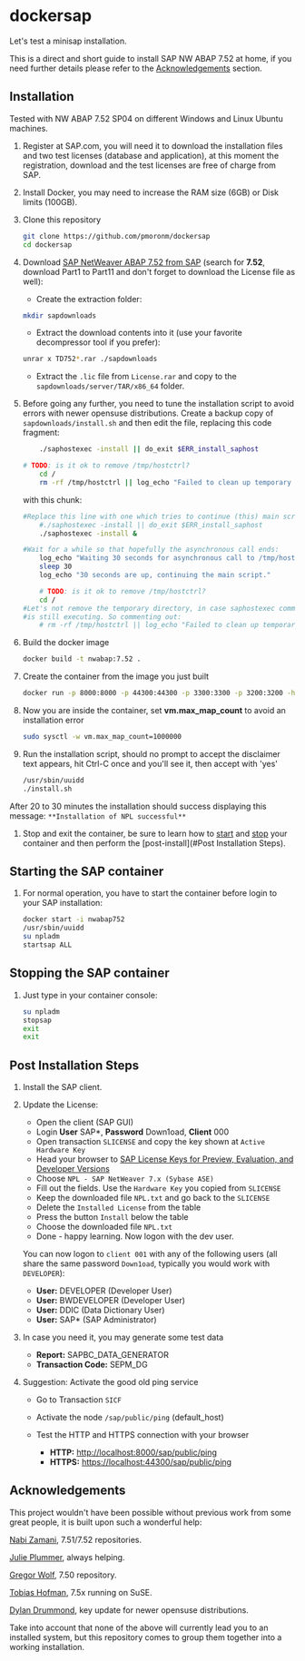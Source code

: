 # dockersap
Let's test a minisap installation.

This is a direct and short guide to install SAP NW ABAP 7.52 at home, if you need further details please refer to the [Acknowledgements](#acknowledgements) section.


## Installation
Tested with NW ABAP 7.52 SP04 on different Windows and Linux Ubuntu machines.

1. Register at SAP.com, you will need it to download the installation files and two test licenses (database and application), at this moment the registration, download and the test licenses are free of charge from SAP.
1. Install Docker, you may need to increase the RAM size (6GB) or Disk limits (100GB).

1. Clone this repository
	```sh
	git clone https://github.com/pmoronm/dockersap
	cd dockersap
	```

1. Download [SAP NetWeaver ABAP 7.52 from SAP](https://developers.sap.com/trials-downloads.html) (search for **7.52**, download Part1 to Part11 and don't forget to download the License file as well):
	- Create the extraction folder:
    
	```sh
	mkdir sapdownloads
	```
	- Extract the download contents into it (use your favorite decompressor tool if you prefer):

	```sh
	unrar x TD752*.rar ./sapdownloads
	```
	- Extract the `.lic` file from `License.rar` and copy to the  `sapdownloads/server/TAR/x86_64` folder.

1. Before going any further, you need to tune the installation script to avoid errors with newer opensuse distributions. Create a backup copy of `sapdownloads/install.sh` and then edit the file, replacing this code fragment:

	```sh
		./saphostexec -install || do_exit $ERR_install_saphost

	# TODO: is it ok to remove /tmp/hostctrl?
		cd /
		rm -rf /tmp/hostctrl || log_echo "Failed to clean up temporary directory"
	```

	with this chunk:

	```sh
	#Replace this line with one which tries to continue (this) main script using ‘&’:
		#./saphostexec -install || do_exit $ERR_install_saphost
		./saphostexec -install &

	#Wait for a while so that hopefully the asynchronous call ends:
		log_echo "Waiting 30 seconds for asynchronous call to /tmp/hostctrl/saphostexec -install to complete..."
		sleep 30
		log_echo "30 seconds are up, continuing the main script."

		# TODO: is it ok to remove /tmp/hostctrl?
		cd /
	#Let's not remove the temporary directory, in case saphostexec command
	#is still executing. So commenting out:
		# rm -rf /tmp/hostctrl || log_echo "Failed to clean up temporary directory"
	```

1. Build the docker image

	```sh
	docker build -t nwabap:7.52 .
	```

1. Create the container from the image you just built

	```sh
	docker run -p 8000:8000 -p 44300:44300 -p 3300:3300 -p 3200:3200 -h vhcalnplci --name nwabap752 -it nwabap:7.52 /bin/bash
	```

1. Now you are inside the container, set **vm.max_map_count** to avoid an installation error

    ```sh
    sudo sysctl -w vm.max_map_count=1000000
    ```

1. Run the installation script, should no prompt to accept the disclaimer text appears, hit Ctrl-C once and you'll see it, then accept with 'yes'
	```sh
	/usr/sbin/uuidd
	./install.sh
	```

After 20 to 30 minutes the installation should success displaying this message:
	`**Installation of NPL successful**`

1. Stop and exit the container, be sure to learn how to [start](#starting-the-sap-container) and [stop](#stopping-the-sap-container) your container and then perform the [post-install](#Post Installation Steps).


## Starting the SAP container
1. For normal operation, you have to start the container before login to your SAP installation: 
    ```sh
    docker start -i nwabap752
    /usr/sbin/uuidd
    su npladm
    startsap ALL
    ```

## Stopping the SAP container 
1. Just type in your container console:
    ```sh
    su npladm
    stopsap
    exit
    exit
    ```

## Post Installation Steps
1. Install the SAP client.

1. Update the License:
	- Open the client (SAP GUI)
	- Login **User** SAP*, **Password** Down1oad, **Client** 000
	- Open transaction `SLICENSE` and copy the key shown at `Active Hardware Key`
	- Head your browser to [SAP License Keys for Preview, Evaluation, and Developer Versions](https://go.support.sap.com/minisap/#/minisap)
    - Choose `NPL - SAP NetWeaver 7.x (Sybase ASE)`
    - Fill out the fields. Use the `Hardware Key` you copied from `SLICENSE`
    - Keep the downloaded file `NPL.txt` and go back to the `SLICENSE`
    - Delete the `Installed License` from the table
    - Press the button `Install` below the table
    - Choose the downloaded file `NPL.txt`
    - Done - happy learning. Now logon with the dev user.

    You can now logon to `client 001` with any of the following users (all share the same password `Down1oad`, typically you would work with `DEVELOPER`):

      - **User:** DEVELOPER (Developer User)
      - **User:** BWDEVELOPER (Developer User)
      - **User:** DDIC (Data Dictionary User)
      - **User:** SAP* (SAP Administrator)

1. In case you need it, you may generate some test data
      - **Report:** SAPBC_DATA_GENERATOR
      - **Transaction Code:** SEPM_DG

1. Suggestion: Activate the good old ping service
    - Go to Transaction `SICF`
    - Activate the node `/sap/public/ping` (default_host)
    - Test the HTTP and HTTPS connection with your browser

        - **HTTP:**  [http://localhost:8000/sap/public/ping](http://localhost:8000/sap/public/ping)
        - **HTTPS:** [https://localhost:44300/sap/public/ping](https://localhost:44300/sap/public/ping)



## Acknowledgements
This project wouldn't have been possible without previous work from some great people, it is built upon such a wonderful help:

[Nabi Zamani](https://blogs.sap.com/2018/05/30/installing-sap-nw-abap-into-docker/),  7.51/7.52 repositories. 

[Julie Plummer](https://blogs.sap.com/2019/07/01/as-abap-752-sp04-developer-edition-to-download/), always helping.

[Gregor Wolf](https://bitbucket.org/gregorwolf/dockernwabap750/src/25ca7d78266bef8ed41f1373801fd5e63e0b9552/Dockerfile?at=master&fileviewer=file-view-default), 7.50 repository.

[Tobias Hofman](https://github.com/tobiashofmann/sap-nw-abap-docker/blob/master/Dockerfile), 7.5x running on SuSE.

[Dylan Drummond](https://blogs.sap.com/2021/06/07/adjusting-installer-script-for-sap-netweaver-dev-edition-for-distros-with-kernel-version-5.4-or-higher/), key update for newer opensuse distributions.


Take into account that none of the above will currently lead you to an installed system, but this repository comes to group them together into a working installation.

